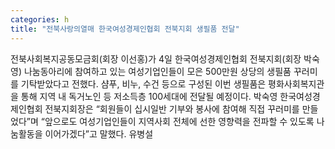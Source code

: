 ```yaml
---
categories: h
title: "전북사랑의열매 한국여성경제인협회 전북지회 생필품 전달"
---
```

전북사회복지공동모금회(회장 이선홍)가 4일 한국여성경제인협회 전북지회(회장 박숙영) 나눔동아리에 참여하고 있는 여성기업인들이 모은 500만원 상당의 생필품 꾸러미를 기탁받았다고 전했다. 샴푸, 비누, 수건 등으로 구성된 이번 생필품은 평화사회복지관을 통해 지역 내 독거노인 등 저소득층 100세대에 전달될 예정이다. 박숙영 한국여성경제인협회 전북지회장은 “회원들이 십시일반 기부와 봉사에 참여해 직접 꾸러미를 만들었다”며 “앞으로도 여성기업인들이 지역사회 전체에 선한 영향력을 전파할 수 있도록 나눔활동을 이어가겠다”고 말했다. 유병설